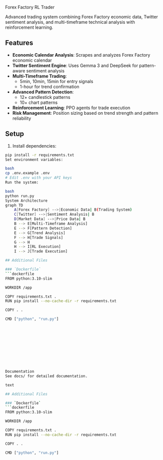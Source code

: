 Forex Factory RL Trader

Advanced trading system combining Forex Factory economic data, Twitter sentiment analysis, and multi-timeframe technical analysis with reinforcement learning.

## Features

- **Economic Calendar Analysis**: Scrapes and analyzes Forex Factory economic calendar
- **Twitter Sentiment Engine**: Uses Gemma 3 and DeepSeek for pattern-aware sentiment analysis
- **Multi-Timeframe Trading**: 
  - 5min, 10min, 15min for entry signals
  - 1-hour for trend confirmation
- **Advanced Pattern Detection**:
  - 12+ candlestick patterns
  - 10+ chart patterns
- **Reinforcement Learning**: PPO agents for trade execution
- **Risk Management**: Position sizing based on trend strength and pattern reliability

## Setup

1. Install dependencies:
```bash
pip install -r requirements.txt
Set environment variables:

bash
cp .env.example .env
# Edit .env with your API keys
Run the system:

bash
python run.py
System Architecture
graph TD
    A[Forex Factory] -->|Economic Data| B(Trading System)
    C[Twitter] -->|Sentiment Analysis| B
    D[Market Data] -->|Price Data| B
    B --> E[Multi-Timeframe Analysis]
    E --> F[Pattern Detection]
    E --> G[Trend Analysis]
    F --> H[Trade Signals]
    G --> H
    H --> I[RL Execution]
    I --> J[Trade Execution]

## Additional Files

### `Dockerfile`
```dockerfile
FROM python:3.10-slim

WORKDIR /app

COPY requirements.txt .
RUN pip install --no-cache-dir -r requirements.txt

COPY . .

CMD ["python", "run.py"]











Documentation
See docs/ for detailed documentation.

text

## Additional Files

### `Dockerfile`
```dockerfile
FROM python:3.10-slim

WORKDIR /app

COPY requirements.txt .
RUN pip install --no-cache-dir -r requirements.txt

COPY . .

CMD ["python", "run.py"]

